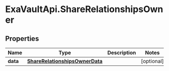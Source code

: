 # ExaVaultApi.ShareRelationshipsOwner

## Properties
Name | Type | Description | Notes
------------ | ------------- | ------------- | -------------
**data** | [**ShareRelationshipsOwnerData**](ShareRelationshipsOwnerData.md) |  | [optional] 
